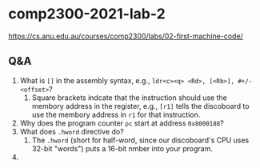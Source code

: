 # comp2300-2021-lab-2

<https://cs.anu.edu.au/courses/comp2300/labs/02-first-machine-code/>

## Q&A

1. What is `[]` in the assembly syntax, e.g., `ldr<c><q> <Rd>, [<Rb>], #+/-<offset>`?
   1. Square brackets indcate that the instruction should use the membory address in the register, e.g., `[r1]` tells the discoboard to use the membory address in `r1` for that instruction.
2. Why does the program counter `pc` start at address `0x8000188`?
3. What does `.hword` directive do?
   1. The `.hword` (short for half-word, since our discoboard's CPU uses 32-bit "words") puts a 16-bit nmber into your program.
4.
